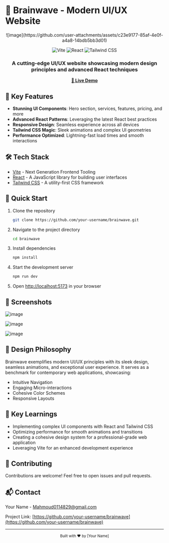 # 🚀 Brainwave - Modern UI/UX Website

<div align="center">
![image](https://github.com/user-attachments/assets/c23e9177-85af-4e0f-a4a8-14bdb5bb3d01)

  <p>
    <img src="https://img.shields.io/badge/-Vite-646CFF?style=for-the-badge&logo=vite&logoColor=white" alt="Vite" />
    <img src="https://img.shields.io/badge/-React-61DAFB?style=for-the-badge&logo=react&logoColor=black" alt="React" />
    <img src="https://img.shields.io/badge/-Tailwind_CSS-06B6D4?style=for-the-badge&logo=tailwindcss&logoColor=white" alt="Tailwind CSS" />
  </p>

  <h3>A cutting-edge UI/UX website showcasing modern design principles and advanced React techniques</h3>

  <a href="https://brainwave-mnd.netlify.app/" target="_blank"><strong>🔗 Live Demo</strong></a>
</div>

## 🌟 Key Features

- **Stunning UI Components**: Hero section, services, features, pricing, and more
- **Advanced React Patterns**: Leveraging the latest React best practices
- **Responsive Design**: Seamless experience across all devices
- **Tailwind CSS Magic**: Sleek animations and complex UI geometries
- **Performance Optimized**: Lightning-fast load times and smooth interactions

## 🛠️ Tech Stack

- [Vite](https://vitejs.dev/) - Next Generation Frontend Tooling
- [React](https://reactjs.org/) - A JavaScript library for building user interfaces
- [Tailwind CSS](https://tailwindcss.com/) - A utility-first CSS framework

## 🚀 Quick Start

1. Clone the repository
   ```sh
   git clone https://github.com/your-username/brainwave.git
   ```
2. Navigate to the project directory
   ```sh
   cd brainwave
   ```
3. Install dependencies
   ```sh
   npm install
   ```
4. Start the development server
   ```sh
   npm run dev
   ```
5. Open [http://localhost:5173](http://localhost:5173) in your browser

## 📸 Screenshots

![image](https://github.com/user-attachments/assets/3bcc293f-1ab9-4e5b-8cac-e2e7cee6fb29)

![image](https://github.com/user-attachments/assets/d5ba7ede-3012-40d3-bf14-ba59a3dfda68)

![image](https://github.com/user-attachments/assets/5058aa19-c016-4acd-a678-7ff7aa4bd17b)



## 🎨 Design Philosophy

Brainwave exemplifies modern UI/UX principles with its sleek design, seamless animations, and exceptional user experience. It serves as a benchmark for contemporary web applications, showcasing:

- Intuitive Navigation
- Engaging Micro-interactions
- Cohesive Color Schemes
- Responsive Layouts

## 🧠 Key Learnings

- Implementing complex UI components with React and Tailwind CSS
- Optimizing performance for smooth animations and transitions
- Creating a cohesive design system for a professional-grade web application
- Leveraging Vite for an enhanced development experience

## 🤝 Contributing

Contributions are welcome! Feel free to open issues and pull requests.

## 📬 Contact

Your Name - [Mahmoud0114829@gmail.com](mailto:Mahmoud0114829@gmail.com)

Project Link: [https://github.com/your-username/brainwave](https://github.com/your-username/brainwave)

---

<div align="center">
  <sub>Built with ❤️ by [Your Name]</sub>
</div>
